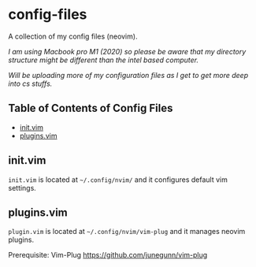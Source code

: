 # config-files

A collection of my config files (neovim).

  *I am using Macbook pro M1 (2020) so please be aware that my directory structure might be different than the intel based computer.*
  
  *Will be uploading more of my configuration files as I get to get more deep into cs stuffs.*
  

## Table of Contents of Config Files
- [init.vim](#init.vim)
- [plugins.vim](#plugins.vim)

## init.vim

`init.vim` is located at `~/.config/nvim/` and it configures default vim settings.

## plugins.vim

`plugin.vim` is located at `~/.config/nvim/vim-plug` and it manages neovim plugins.

Prerequisite: Vim-Plug
https://github.com/junegunn/vim-plug

